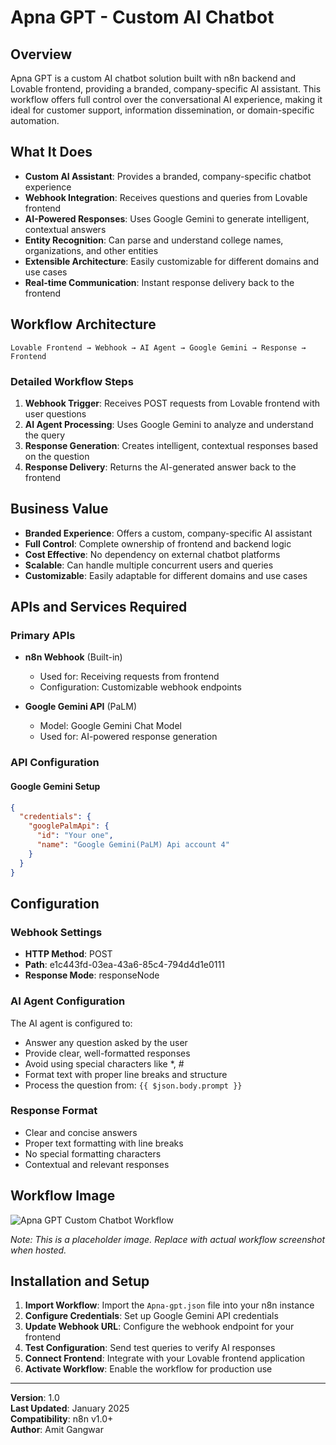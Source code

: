 # Apna GPT - Custom AI Chatbot

## Overview

Apna GPT is a custom AI chatbot solution built with n8n backend and Lovable frontend, providing a branded, company-specific AI assistant. This workflow offers full control over the conversational AI experience, making it ideal for customer support, information dissemination, or domain-specific automation.

## What It Does

- **Custom AI Assistant**: Provides a branded, company-specific chatbot experience
- **Webhook Integration**: Receives questions and queries from Lovable frontend
- **AI-Powered Responses**: Uses Google Gemini to generate intelligent, contextual answers
- **Entity Recognition**: Can parse and understand college names, organizations, and other entities
- **Extensible Architecture**: Easily customizable for different domains and use cases
- **Real-time Communication**: Instant response delivery back to the frontend

## Workflow Architecture

```
Lovable Frontend → Webhook → AI Agent → Google Gemini → Response → Frontend
```

### Detailed Workflow Steps

1. **Webhook Trigger**: Receives POST requests from Lovable frontend with user questions
2. **AI Agent Processing**: Uses Google Gemini to analyze and understand the query
3. **Response Generation**: Creates intelligent, contextual responses based on the question
4. **Response Delivery**: Returns the AI-generated answer back to the frontend

## Business Value

- **Branded Experience**: Offers a custom, company-specific AI assistant
- **Full Control**: Complete ownership of frontend and backend logic
- **Cost Effective**: No dependency on external chatbot platforms
- **Scalable**: Can handle multiple concurrent users and queries
- **Customizable**: Easily adaptable for different domains and use cases

## APIs and Services Required

### Primary APIs
- **n8n Webhook** (Built-in)
  - Used for: Receiving requests from frontend
  - Configuration: Customizable webhook endpoints

- **Google Gemini API** (PaLM)
  - Model: Google Gemini Chat Model
  - Used for: AI-powered response generation

### API Configuration

#### Google Gemini Setup
```json
{
  "credentials": {
    "googlePalmApi": {
      "id": "Your one",
      "name": "Google Gemini(PaLM) Api account 4"
    }
  }
}
```

## Configuration

### Webhook Settings
- **HTTP Method**: POST
- **Path**: e1c443fd-03ea-43a6-85c4-794d4d1e0111
- **Response Mode**: responseNode

### AI Agent Configuration
The AI agent is configured to:
- Answer any question asked by the user
- Provide clear, well-formatted responses
- Avoid using special characters like *, #
- Format text with proper line breaks and structure
- Process the question from: `{{ $json.body.prompt }}`

### Response Format
- Clear and concise answers
- Proper text formatting with line breaks
- No special formatting characters
- Contextual and relevant responses

## Workflow Image

![Apna GPT Custom Chatbot Workflow](workflow-diagram.png)

*Note: This is a placeholder image. Replace with actual workflow screenshot when hosted.*

## Installation and Setup

1. **Import Workflow**: Import the `Apna-gpt.json` file into your n8n instance
2. **Configure Credentials**: Set up Google Gemini API credentials
3. **Update Webhook URL**: Configure the webhook endpoint for your frontend
4. **Test Configuration**: Send test queries to verify AI responses
5. **Connect Frontend**: Integrate with your Lovable frontend application
6. **Activate Workflow**: Enable the workflow for production use

---

**Version**: 1.0  
**Last Updated**: January 2025  
**Compatibility**: n8n v1.0+  
**Author**: Amit Gangwar 